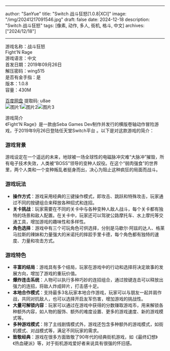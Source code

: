 
---
author: "SanYue"
title: "Switch 战斗狂怒[1.0.8|XCI]"
image: "/img/20241217091546.jpg"
draft: false
date: 2024-12-18
description: "Switch 战斗狂怒"
tags: [像素, 动作, 多人, 街机, 格斗, 中文]
archives: ["2024/12/18"]

---

游戏名称：战斗狂怒   
Fight'N Rage    
游戏语言：中文  
首发日期：2019年09月26日  
解压密码：wing515  
是否有金手指：是  
版本：1.0.8   
容量：430M

[百度网盘](https://pan.baidu.com/s/1Sfikupny9IALZW9FU-uGsA) 提取码: u8ae  
![图片1](/img/abb71f.jpg)![图片2](/img/1b7ba4.jpg)![图片3](/img/f9dc6b.jpg)  

游戏简介  
《Fight'N Rage》是一款由Seba Games Dev制作并发行的横版卷轴动作冒险游戏，于2019年9月26日登陆任天堂Switch平台 。以下是对这款游戏的简介：

### 游戏背景
游戏设定在一个遥远的未来，地球被一场全球性的电磁脉冲灾难“大脉冲”摧毁，所有电子技术失效，人类被“BOSS”领导的变种人奴役。在这个“弱肉强食”的世界里，两个人类和一个变种叛乱者挺身而出，决心为阻止这种疯狂的局面而战斗。

### 游戏玩法
- **操作方式**：游戏采用经典的三键操作模式，即攻击、跳跃和特殊攻击，玩家通过不同的按键组合来释放各种招式和连招。
- **关卡挑战**：玩家需要在不同的关卡中与各种变种人敌人战斗，每个关卡都有独特的场景和敌人配置。在关卡中，玩家还可以驾驶公路摩托车、水上摩托等交通工具，增加游戏的趣味性和多样性。
- **角色选择**：游戏中有三个可玩角色可供选择，分别是马歇尔·阿兹的达人、格莱马拉斯的辣妹和力量强大的米诺托的摔跤手里卡德，每个角色都有独特的速度、力量和攻击方式。

### 游戏特色
- **丰富的结局**：游戏具有多个结局，玩家在游戏中的行动和选择将决定故事的发展方向，增加了游戏的重玩价值。
- **爆炸连击系统**：人物可以执行多种巧妙的连招组合，通过按键连击可以释放出强力的连招，将敌人炸成碎片，打击感十足。
- **本地合作模式**：支持最多3名玩家本地合作游戏，玩家可以与朋友一起并肩作战，共同对抗敌人，也可以选择开启友军伤害，增加游戏的挑战性。
- **大量可解锁内容**：玩家可以通过在游戏中获得的分数赚取游戏币，用来解锁各种额外内容，如人物的服饰、额外的难度设置、更多的游戏速度、新的游戏模式等。
- **多种游戏模式**：除了主线剧情模式外，游戏还包含多种额外的游戏模式，如街机模式、对战模式等，满足不同玩家的需求。
- **致敬经典**：游戏在很多方面致敬了90年代的经典街机游戏，如《最终幻想》《热血硬派》等，对于街机游戏爱好者来说具有很强的怀旧感。
